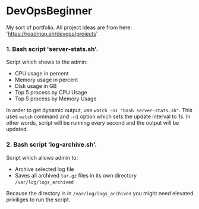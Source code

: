 # DevOpsBeginner

My sort of portfolio. 
All project ideas are from here: 'https://roadmap.sh/devops/projects'

### 1. Bash script 'server-stats.sh'.

Script which shows to the admin:
- CPU usage in percent
- Memory usage in percent
- Disk usage in GB
- Top 5 process by CPU Usage
- Top 5 process by Memory Usage

In order to get dynamic output, use `watch -n1 "bash server-stats.sh"`. This uses `watch` command and `-n1` option which sets the update interval to 1s. In other words, script will be running every second and the output will be updated.

### 2. Bash script 'log-archive.sh'.

Script which allows admin to:
- Archive selected log file
- Saves all archived `tar.gz` files in its own directory `/var/log/logs_archived`

Because the directory is in `/var/log/logs_archived` you might need elevated priviliges to run the script.

